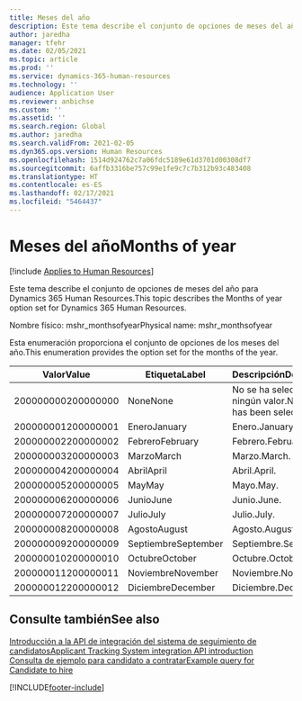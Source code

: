 ```yaml
---
title: Meses del año
description: Este tema describe el conjunto de opciones de meses del año para Dynamics 365 Human Resources.
author: jaredha
manager: tfehr
ms.date: 02/05/2021
ms.topic: article
ms.prod: ''
ms.service: dynamics-365-human-resources
ms.technology: ''
audience: Application User
ms.reviewer: anbichse
ms.custom: ''
ms.assetid: ''
ms.search.region: Global
ms.author: jaredha
ms.search.validFrom: 2021-02-05
ms.dyn365.ops.version: Human Resources
ms.openlocfilehash: 1514d924762c7a06fdc5189e61d3701d00308df7
ms.sourcegitcommit: 6affb3316be757c99e1fe9c7c7b312b93c483408
ms.translationtype: HT
ms.contentlocale: es-ES
ms.lasthandoff: 02/17/2021
ms.locfileid: "5464437"
---
```

# <a name="months-of-year"></a><span data-ttu-id="5e0bf-103">Meses del año</span><span class="sxs-lookup"><span data-stu-id="5e0bf-103">Months of year</span></span>

[!include [Applies to Human Resources](../includes/applies-to-hr.md)]

<span data-ttu-id="5e0bf-104">Este tema describe el conjunto de opciones de meses del año para Dynamics 365 Human Resources.</span><span class="sxs-lookup"><span data-stu-id="5e0bf-104">This topic describes the Months of year option set for Dynamics 365 Human Resources.</span></span>

<span data-ttu-id="5e0bf-105">Nombre físico: mshr_monthsofyear</span><span class="sxs-lookup"><span data-stu-id="5e0bf-105">Physical name: mshr_monthsofyear</span></span>

<span data-ttu-id="5e0bf-106">Esta enumeración proporciona el conjunto de opciones de los meses del año.</span><span class="sxs-lookup"><span data-stu-id="5e0bf-106">This enumeration provides the option set for the months of the year.</span></span>

| <span data-ttu-id="5e0bf-107">Valor</span><span class="sxs-lookup"><span data-stu-id="5e0bf-107">Value</span></span> | <span data-ttu-id="5e0bf-108">Etiqueta</span><span class="sxs-lookup"><span data-stu-id="5e0bf-108">Label</span></span> | <span data-ttu-id="5e0bf-109">Descripción</span><span class="sxs-lookup"><span data-stu-id="5e0bf-109">Description</span></span> |
| --- | --- | --- |
| <span data-ttu-id="5e0bf-110">200000000</span><span class="sxs-lookup"><span data-stu-id="5e0bf-110">200000000</span></span> | <span data-ttu-id="5e0bf-111">None</span><span class="sxs-lookup"><span data-stu-id="5e0bf-111">None</span></span> | <span data-ttu-id="5e0bf-112">No se ha seleccionado ningún valor.</span><span class="sxs-lookup"><span data-stu-id="5e0bf-112">No value has been selected.</span></span> |
| <span data-ttu-id="5e0bf-113">200000001</span><span class="sxs-lookup"><span data-stu-id="5e0bf-113">200000001</span></span> | <span data-ttu-id="5e0bf-114">Enero</span><span class="sxs-lookup"><span data-stu-id="5e0bf-114">January</span></span> | <span data-ttu-id="5e0bf-115">Enero.</span><span class="sxs-lookup"><span data-stu-id="5e0bf-115">January.</span></span> |
| <span data-ttu-id="5e0bf-116">200000002</span><span class="sxs-lookup"><span data-stu-id="5e0bf-116">200000002</span></span> | <span data-ttu-id="5e0bf-117">Febrero</span><span class="sxs-lookup"><span data-stu-id="5e0bf-117">February</span></span> | <span data-ttu-id="5e0bf-118">Febrero.</span><span class="sxs-lookup"><span data-stu-id="5e0bf-118">February.</span></span> |
| <span data-ttu-id="5e0bf-119">200000003</span><span class="sxs-lookup"><span data-stu-id="5e0bf-119">200000003</span></span> | <span data-ttu-id="5e0bf-120">Marzo</span><span class="sxs-lookup"><span data-stu-id="5e0bf-120">March</span></span> | <span data-ttu-id="5e0bf-121">Marzo.</span><span class="sxs-lookup"><span data-stu-id="5e0bf-121">March.</span></span> |
| <span data-ttu-id="5e0bf-122">200000004</span><span class="sxs-lookup"><span data-stu-id="5e0bf-122">200000004</span></span> | <span data-ttu-id="5e0bf-123">Abril</span><span class="sxs-lookup"><span data-stu-id="5e0bf-123">April</span></span> | <span data-ttu-id="5e0bf-124">Abril.</span><span class="sxs-lookup"><span data-stu-id="5e0bf-124">April.</span></span> |
| <span data-ttu-id="5e0bf-125">200000005</span><span class="sxs-lookup"><span data-stu-id="5e0bf-125">200000005</span></span> | <span data-ttu-id="5e0bf-126">May</span><span class="sxs-lookup"><span data-stu-id="5e0bf-126">May</span></span> | <span data-ttu-id="5e0bf-127">Mayo.</span><span class="sxs-lookup"><span data-stu-id="5e0bf-127">May.</span></span> |
| <span data-ttu-id="5e0bf-128">200000006</span><span class="sxs-lookup"><span data-stu-id="5e0bf-128">200000006</span></span> | <span data-ttu-id="5e0bf-129">Junio</span><span class="sxs-lookup"><span data-stu-id="5e0bf-129">June</span></span> | <span data-ttu-id="5e0bf-130">Junio.</span><span class="sxs-lookup"><span data-stu-id="5e0bf-130">June.</span></span> |
| <span data-ttu-id="5e0bf-131">200000007</span><span class="sxs-lookup"><span data-stu-id="5e0bf-131">200000007</span></span> | <span data-ttu-id="5e0bf-132">Julio</span><span class="sxs-lookup"><span data-stu-id="5e0bf-132">July</span></span> | <span data-ttu-id="5e0bf-133">Julio.</span><span class="sxs-lookup"><span data-stu-id="5e0bf-133">July.</span></span> |
| <span data-ttu-id="5e0bf-134">200000008</span><span class="sxs-lookup"><span data-stu-id="5e0bf-134">200000008</span></span> | <span data-ttu-id="5e0bf-135">Agosto</span><span class="sxs-lookup"><span data-stu-id="5e0bf-135">August</span></span> | <span data-ttu-id="5e0bf-136">Agosto.</span><span class="sxs-lookup"><span data-stu-id="5e0bf-136">August.</span></span> |
| <span data-ttu-id="5e0bf-137">200000009</span><span class="sxs-lookup"><span data-stu-id="5e0bf-137">200000009</span></span> | <span data-ttu-id="5e0bf-138">Septiembre</span><span class="sxs-lookup"><span data-stu-id="5e0bf-138">September</span></span> | <span data-ttu-id="5e0bf-139">Septiembre.</span><span class="sxs-lookup"><span data-stu-id="5e0bf-139">September.</span></span> |
| <span data-ttu-id="5e0bf-140">200000010</span><span class="sxs-lookup"><span data-stu-id="5e0bf-140">200000010</span></span> | <span data-ttu-id="5e0bf-141">Octubre</span><span class="sxs-lookup"><span data-stu-id="5e0bf-141">October</span></span> | <span data-ttu-id="5e0bf-142">Octubre.</span><span class="sxs-lookup"><span data-stu-id="5e0bf-142">October.</span></span> |
| <span data-ttu-id="5e0bf-143">200000011</span><span class="sxs-lookup"><span data-stu-id="5e0bf-143">200000011</span></span> | <span data-ttu-id="5e0bf-144">Noviembre</span><span class="sxs-lookup"><span data-stu-id="5e0bf-144">November</span></span> | <span data-ttu-id="5e0bf-145">Noviembre.</span><span class="sxs-lookup"><span data-stu-id="5e0bf-145">November.</span></span> |
| <span data-ttu-id="5e0bf-146">200000012</span><span class="sxs-lookup"><span data-stu-id="5e0bf-146">200000012</span></span> | <span data-ttu-id="5e0bf-147">Diciembre</span><span class="sxs-lookup"><span data-stu-id="5e0bf-147">December</span></span> | <span data-ttu-id="5e0bf-148">Diciembre.</span><span class="sxs-lookup"><span data-stu-id="5e0bf-148">December.</span></span> |

## <a name="see-also"></a><span data-ttu-id="5e0bf-149">Consulte también</span><span class="sxs-lookup"><span data-stu-id="5e0bf-149">See also</span></span>

[<span data-ttu-id="5e0bf-150">Introducción a la API de integración del sistema de seguimiento de candidatos</span><span class="sxs-lookup"><span data-stu-id="5e0bf-150">Applicant Tracking System integration API introduction</span></span>](hr-admin-integration-ats-api-introduction.md)<br>
[<span data-ttu-id="5e0bf-151">Consulta de ejemplo para candidato a contratar</span><span class="sxs-lookup"><span data-stu-id="5e0bf-151">Example query for Candidate to hire</span></span>](hr-admin-integration-ats-api-candidate-to-hire-example-query.md)


[!INCLUDE[footer-include](../includes/footer-banner.md)]